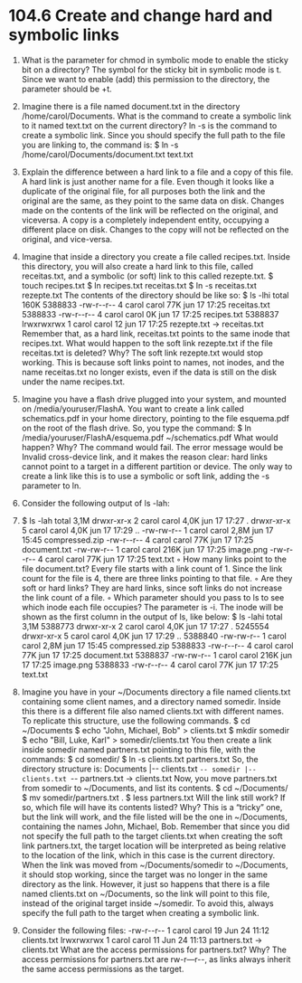 # 104.6 Create and change hard and symbolic links

1. What is the parameter for chmod in symbolic mode to enable the sticky bit on a directory?
The symbol for the sticky bit in symbolic mode is t. Since we want to enable (add) this
permission to the directory, the parameter should be +t.
2. Imagine there is a file named document.txt in the directory /home/carol/Documents. What
is the command to create a symbolic link to it named text.txt on the current directory?
ln -s is the command to create a symbolic link. Since you should specify the full path to the
file you are linking to, the command is:
$ ln -s /home/carol/Documents/document.txt text.txt
3. Explain the difference between a hard link to a file and a copy of this file.
A hard link is just another name for a file. Even though it looks like a duplicate of the original
file, for all purposes both the link and the original are the same, as they point to the same data
on disk. Changes made on the contents of the link will be reflected on the original, and viceversa.
A copy is a completely independent entity, occupying a different place on disk. Changes
to the copy will not be reflected on the original, and vice-versa.

1. Imagine that inside a directory you create a file called recipes.txt. Inside this directory, you
will also create a hard link to this file, called receitas.txt, and a symbolic (or soft) link to this
called rezepte.txt.
$ touch recipes.txt
$ ln recipes.txt receitas.txt
$ ln -s receitas.txt rezepte.txt
The contents of the directory should be like so:
$ ls -lhi
total 160K
5388833 -rw-r--r-- 4 carol carol 77K jun 17 17:25 receitas.txt
5388833 -rw-r--r-- 4 carol carol 0K jun 17 17:25 recipes.txt
5388837 lrwxrwxrwx 1 carol carol 12 jun 17 17:25 rezepte.txt -> receitas.txt
Remember that, as a hard link, receitas.txt points to the same inode that recipes.txt.
What would happen to the soft link rezepte.txt if the file receitas.txt is deleted? Why?
The soft link rezepte.txt would stop working. This is because soft links point to names, not
inodes, and the name receitas.txt no longer exists, even if the data is still on the disk under
the name recipes.txt.
2. Imagine you have a flash drive plugged into your system, and mounted on
/media/youruser/FlashA. You want to create a link called schematics.pdf in your home
directory, pointing to the file esquema.pdf on the root of the flash drive. So, you type the
command:
$ ln /media/youruser/FlashA/esquema.pdf ~/schematics.pdf
What would happen? Why?
The command would fail. The error message would be Invalid cross-device link, and it
makes the reason clear: hard links cannot point to a target in a different partition or device.
The only way to create a link like this is to use a symbolic or soft link, adding the -s parameter
to ln.
3. Consider the following output of ls -lah:
4. $ ls -lah
total 3,1M
drwxr-xr-x 2 carol carol 4,0K jun 17 17:27 .
drwxr-xr-x 5 carol carol 4,0K jun 17 17:29 ..
-rw-rw-r-- 1 carol carol 2,8M jun 17 15:45 compressed.zip
-rw-r--r-- 4 carol carol 77K jun 17 17:25 document.txt
-rw-rw-r-- 1 carol carol 216K jun 17 17:25 image.png
-rw-r--r-- 4 carol carol 77K jun 17 17:25 text.txt
◦ How many links point to the file document.txt?
Every file starts with a link count of 1. Since the link count for the file is 4, there are three
links pointing to that file.
◦ Are they soft or hard links?
They are hard links, since soft links do not increase the link count of a file.
◦ Which parameter should you pass to ls to see which inode each file occupies?
The parameter is -i. The inode will be shown as the first column in the output of ls, like
below:
$ ls -lahi
total 3,1M
5388773 drwxr-xr-x 2 carol carol 4,0K jun 17 17:27 .
5245554 drwxr-xr-x 5 carol carol 4,0K jun 17 17:29 ..
5388840 -rw-rw-r-- 1 carol carol 2,8M jun 17 15:45 compressed.zip
5388833 -rw-r--r-- 4 carol carol 77K jun 17 17:25 document.txt
5388837 -rw-rw-r-- 1 carol carol 216K jun 17 17:25 image.png
5388833 -rw-r--r-- 4 carol carol 77K jun 17 17:25 text.txt
4. Imagine you have in your ~/Documents directory a file named clients.txt containing some
client names, and a directory named somedir. Inside this there is a different file also named
clients.txt with different names. To replicate this structure, use the following commands.
$ cd ~/Documents
$ echo "John, Michael, Bob" > clients.txt
$ mkdir somedir
$ echo "Bill, Luke, Karl" > somedir/clients.txt
You then create a link inside somedir named partners.txt pointing to this file, with the
commands:
$ cd somedir/
$ ln -s clients.txt partners.txt
So, the directory structure is:
Documents
|-- clients.txt
`-- somedir
|-- clients.txt
`-- partners.txt -> clients.txt
Now, you move partners.txt from somedir to ~/Documents, and list its contents.
$ cd ~/Documents/
$ mv somedir/partners.txt .
$ less partners.txt
Will the link still work? If so, which file will have its contents listed? Why?
This is a “tricky” one, but the link will work, and the file listed will be the one in ~/Documents,
containing the names John, Michael, Bob.
Remember that since you did not specify the full path to the target clients.txt when creating
the soft link partners.txt, the target location will be interpreted as being relative to the
location of the link, which in this case is the current directory.
When the link was moved from ~/Documents/somedir to ~/Documents, it should stop
working, since the target was no longer in the same directory as the link. However, it just so
happens that there is a file named clients.txt on ~/Documents, so the link will point to this
file, instead of the original target inside ~/somedir.
To avoid this, always specify the full path to the target when creating a symbolic link.
5. Consider the following files:
-rw-r--r-- 1 carol carol 19 Jun 24 11:12 clients.txt
lrwxrwxrwx 1 carol carol 11 Jun 24 11:13 partners.txt -> clients.txt
What are the access permissions for partners.txt? Why?
The access permissions for partners.txt are rw-r—r--, as links always inherit the same
access permissions as the target.